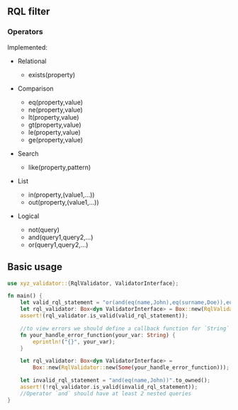 ## RQL filter

### Operators

Implemented:

* Relational
  - exists(property)


* Comparison
  - eq(property,value)
  - ne(property,value)
  - lt(property,value)
  - gt(property,value)
  - le(property,value)
  - ge(property,value)


* Search
  - like(property,pattern)


* List
  - in(property,(value1,...))
  - out(property,(value1,...))


* Logical
  - not(query)
  - and(query1,query2,...)
  - or(query1,query2,...)

## Basic usage

```rust
use xyz_validator::{RqlValidator, ValidatorInterface};

fn main() {
    let valid_rql_statement = "or(and(eq(name,John),eq(surname,Doe)),eq(surname,Smith))".to_owned();
    let rql_validator: Box<dyn ValidatorInterface> = Box::new(RqlValidator::new(None));
    assert!(rql_validator.is_valid(valid_rql_statement));

    //to view errors we should define a callback function for `String` argument
    fn your_handle_error_function(your_var: String) {
        eprintln!("{}", your_var);
    }

    let rql_validator: Box<dyn ValidatorInterface> =
        Box::new(RqlValidator::new(Some(your_handle_error_function)));

    let invalid_rql_statement = "and(eq(name,John))".to_owned();
    assert!(!rql_validator.is_valid(invalid_rql_statement));
    //Operator `and` should have at least 2 nested queries
}
```

